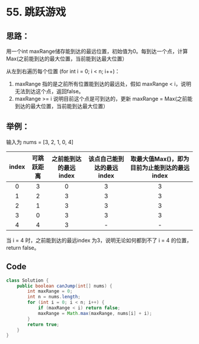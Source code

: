 # 55. 跳跃游戏



## 思路：

用一个int maxRange储存能到达的最远位置，初始值为0。每到达一个点，计算 Max(之前能到达的最大位置，当前能到达最大位置）

从左到右遍历每个位置 (for int i = 0; i < n; i++)：

1. maxRange 指的是之前所有位置能到达的最远处，假如 maxRange < i，说明无法到达这个点，返回false。
2. maxRange >= i 说明目前这个点是可到达的，更新 maxRange = Max(之前能到达的最大位置，当前能到达最大位置）

## 举例：

输入为 nums = [3, 2, 1, 0, 4]

| index | 可跳跃距离 | 之前能到达的最远index | 该点自己能到达的最远index | 取最大值Max()，即为目前为止能到达的最远index |
| :---: | :--------: | :-------------------: | :-----------------------: | :------------------------------------------: |
|   0   |     3      |           0           |             3             |                      3                       |
|   1   |     2      |           3           |             3             |                      3                       |
|   2   |     1      |           3           |             3             |                      3                       |
|   3   |     0      |           3           |             3             |                      3                       |
|   4   |     4      |           3           |             -             |                      -                       |

当 i = 4 时，之前能到达的最远index 为3，说明无论如何都到不了 i = 4 的位置，return false。

## Code

```java
class Solution {
    public boolean canJump(int[] nums) {
        int maxRange = 0;
        int n = nums.length;
        for (int i = 0; i < n; i++) {
            if (maxRange < i) return false;
            maxRange = Math.max(maxRange, nums[i] + i);
        }
        return true;
    }
}
```

